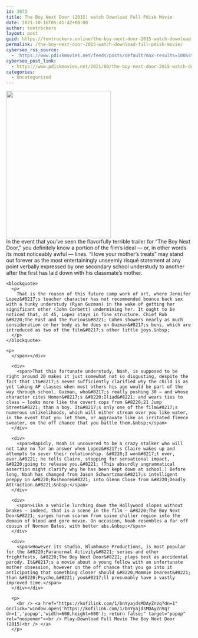 ```yaml
---
id: 3072
title: The Boy Next Door (2015) watch Download Full Pdisk Movie
date: 2021-10-16T05:41:42+00:00
author: tentrockers
layout: post
guid: https://tentrockers.online/the-boy-next-door-2015-watch-download-full-pdisk-movie/
permalink: /the-boy-next-door-2015-watch-download-full-pdisk-movie/
cyberseo_rss_source:
  - 'https://www.pdiskmovies.net/feeds/posts/default?max-results=100&start-index=901'
cyberseo_post_link:
  - https://www.pdiskmovies.net/2021/08/the-boy-next-door-2015-watch-download.html
categories:
  - Uncategorized
---
```

<div class="separator">
  <a href="https://1.bp.blogspot.com/-PK1vuu99Wms/YSC_mMt428I/AAAAAAAAaio/XhfuoGsjnrIOOmOITcnxLv3q6cxKS6O6gCLcBGAsYHQ/s800/The%2BBoy%2BNext%2BDoor%2B%25282015%2529%2Bwatch%2BDownload%2BFull%2BPdisk%2BMovie.jpeg"><img loading="lazy" border="0" data-original-height="800" data-original-width="567" height="400" src="https://1.bp.blogspot.com/-PK1vuu99Wms/YSC_mMt428I/AAAAAAAAaio/XhfuoGsjnrIOOmOITcnxLv3q6cxKS6O6gCLcBGAsYHQ/w284-h400/The%2BBoy%2BNext%2BDoor%2B%25282015%2529%2Bwatch%2BDownload%2BFull%2BPdisk%2BMovie.jpeg" width="284" /></a>
</div>



<div>
  <div>
    <span>In the event that you&#8217;ve seen the flavorfully terrible trailer for &#8220;The Boy Next Door,&#8221; you definitely know a portion of the film&#8217;s ideal — or, in other words its most noticeably awful — lines. &#8220;I love your mother&#8217;s treats&#8221; may stand out forever as the most entertainingly unseemly risqué statement at any point verbally expressed by one secondary school understudy to another after the first has laid down with his classmate&#8217;s mother.&nbsp;</span>
  </div>
  
  <div>
    <span></p> 
    
    <blockquote>
      <p>
        That is the reason of this future camp work of art, where Jennifer Lopez&#8217;s teacher character has not recommended bounce back sex with a hunky understudy (Ryan Guzman) in the wake of getting her significant other (John Corbett) undermining her. It ought to be noticed that, at 45, Lopez stays in fine structure. Chief Rob &#8220;The Fast and the Furious&#8221; Cohen showers nearly as much consideration on her body as he does on Guzman&#8217;s buns, which are introduced as two of the film&#8217;s other little joys.&nbsp;
      </p>
    </blockquote>
    
    <p>
      </span></div> 
      
      <div>
        <span>That this fortunate understudy, Noah, is supposed to be right around 20 makes it just somewhat not so disgusting, despite the fact that it&#8217;s never sufficiently clarified why the child is as yet taking AP classes when most others his age would be part of the way through school. Guzman, who&#8217;s really pushing 30 — and whose character cites Homer&#8217;s &#8220;Iliad&#8221; and wears ties to class — looks more like the covert cops from &#8220;21 Jump Street&#8221; than a boy. It&#8217;s only one of the film&#8217;s numerous unlikelihoods, which will either stream over you like water, in the event that you let them, or aggravate like an irritated fleece sweater, on the off chance that you battle them.&nbsp;</span>
      </div>
      
      <div>
        <span>Rapidly, Noah is uncovered to be a crazy stalker who will not take no for an answer when Lopez&#8217;s Claire wakes up and attempts to sever their relationship. &#8220;I won&#8217;t ever, ever,&#8221; he tells Claire, stopping for sensational impact, &#8220;going to release you.&#8221; (This absurdly ungrammatical assertion might clarify why he has been kept down at school.) Before long, Noah has changed from Jason Schwartzman&#8217;s intelligent preppy in &#8220;Rushmore&#8221; into Glenn Close from &#8220;Deadly Attraction.&#8221;&nbsp;</span>
      </div>
      
      <div>
        <span>Like a vehicle lurching down the Hollywood slopes without brakes — indeed, that is a scene in the film — &#8220;The Boy Next Door&#8221; surges harum scarum from spine chiller region into the domain of blood and gore movie. On occasion, Noah resembles a far off cousin of Norman Bates, with better abs.&nbsp;</span>
      </div>
      
      <div>
        <span>However its studio, Blumhouse Productions, is most popular for the &#8220;Paranormal Activity&#8221; series and other frightfests, &#8220;The Boy Next Door&#8221; plays best as accidental parody. It&#8217;s a movie about a young fellow with an unfortunate mother obsession, however on the off chance that you go into it anticipating that something closer should &#8220;Mommie Dearest&#8221; than &#8220;Psycho,&#8221; you&#8217;ll presumably have a vastly improved time.</span>
      </div></div> 
      
      <p>
        <br /> <a href="https://kofilink.com/1/bnYyajdsMDAyZnVq?dn=1" onclick="window.open('https://kofilink.com/1/bnYyajdsMDAyZnVq?dn=1','popup','width=600,height=600'); return false;" target="popup" rel="noopener"><br /> Play-Download Full Movie The Boy Next Door (2015)<br /> </a>
      </p>